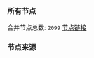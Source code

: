 ### 所有节点
合并节点总数: `2099`
[节点链接](https://raw.githubusercontent.com/rzhy1/11/master/sub/sub_merge_base64.txt)

### 节点来源